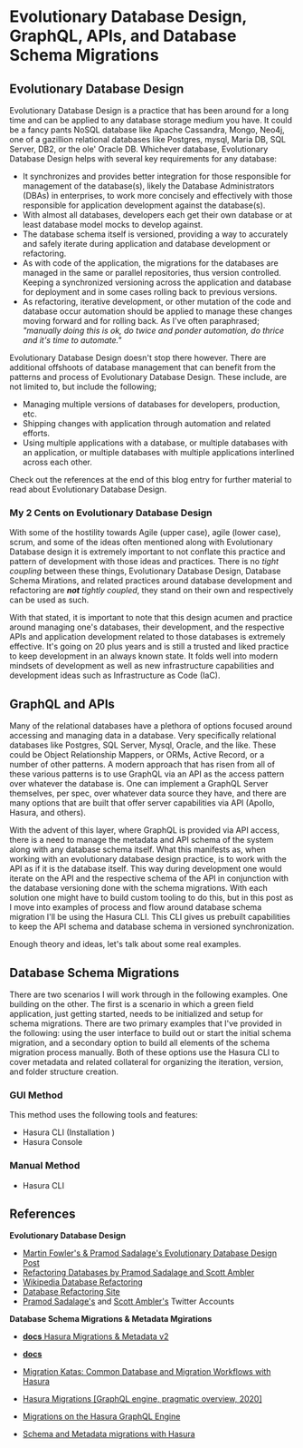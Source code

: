 # Evolutionary Database Design, GraphQL, APIs, and Database Schema Migrations

## Evolutionary Database Design

Evolutionary Database Design is a practice that has been around for a long time and can be applied to any database storage medium you have. It could be a fancy pants NoSQL database like Apache Cassandra, Mongo, Neo4j, one of a gazillion relational databases like Postgres, mysql, Maria DB, SQL Server, DB2, or the ole' Oracle DB. Whichever database, Evolutionary Database Design helps with several key requirements for any database:

* It synchronizes and provides better integration for those responsible for management of the database(s), likely the Database Administrators (DBAs) in enterprises, to work more concisely and effectively with those responsible for application development against the database(s).
* With almost all databases, developers each get their own database or at least database model mocks to develop against.
* The database schema itself is versioned, providing a way to accurately and safely iterate during application and database development or refactoring.
* As with code of the application, the migrations for the databases are managed in the same or parallel repositories, thus version controlled. Keeping a synchronized versioning across the application and database for deployment and in some cases rolling back to previous versions.
* As refactoring, iterative development, or other mutation of the code and database occur automation should be applied to manage these changes moving forward and for rolling back. As I've often paraphrased; *"manually doing this is ok, do twice and ponder automation, do thrice and it's time to automate."*

Evolutionary Database Design doesn't stop there however. There are additional offshoots of database management that can benefit from the patterns and process of Evolutionary Database Design. These include, are not limited to, but include the following;

* Managing multiple versions of databases for developers, production, etc.
* Shipping changes with application through automation and related efforts.
* Using multiple applications with a database, or multiple databases with an application, or multiple databases with multiple applications interlined across each other.

Check out the references at the end of this blog entry for further material to read about Evolutionary Database Design.

### My 2 Cents on Evolutionary Database Design

With some of the hostility towards Agile (upper case), agile (lower case), scrum, and some of the ideas often mentioned along with Evolutionary Database design it is extremely important to not conflate this practice and pattern of development with those ideas and practices. There is no *tight coupling* between these things, Evolutionary Database Design, Database Schema Mirations, and related practices  around database development and refactoring are ***not*** *tightly coupled*, they stand on their own and respectively can be used as such.

With that stated, it is important to note that this design acumen and practice around managing one's databases, their development, and the respective APIs and application development related to those databases is extremely effective. It's going on 20 plus years and is still a trusted and liked practice to keep development in an always known state. It folds well into modern mindsets of development as well as new infrastructure capabilities and development ideas such as Infrastructure as Code (IaC).

## GraphQL and APIs

Many of the relational databases have a plethora of options focused around accessing and managing data in a database. Very specifically relational databases like Postgres, SQL Server, Mysql, Oracle, and the like. These could be Object Relationship Mappers, or ORMs, Active Record, or a number of other patterns. A modern approach that has risen from all of these various patterns is to use GraphQL via an API as the access pattern over whatever the database is. One can implement a GraphQL Server themselves, per spec, over whatever data source they have, and there are many options that are built that offer server capabilities via API (Apollo, Hasura, and others).

With the advent of this layer, where GraphQL is provided via API access, there is a need to manage the metadata and API schema of the system along with any database schema itself. What this manifests as, when working with an evolutionary database design practice, is to work with the API as if it is the database itself. This way during development one would iterate on the API and the respective schema of the API in conjunction with the database versioning done with the schema migrations. With each solution one might have to build custom tooling to do this, but in this post as I move into examples of process and flow around database schema migration I'll be using the Hasura CLI. This CLI gives us prebuilt capabilities to keep the API schema and database schema in versioned synchronization.

Enough theory and ideas, let's talk about some real examples.

## Database Schema Migrations

There are two scenarios I will work through in the following examples. One building on the other. The first is a scenario in which a green field application, just getting started, needs to be initialized and setup for schema migrations. There are two primary examples that I've provided in the following: using the user interface to build out or start the initial schema migration, and a secondary option to build all elements of the schema migration process manually. Both of these options use the Hasura CLI to cover metadata and related collateral for organizing the iteration, version, and folder structure creation.

### GUI Method 

This method uses the following tools and features:

* Hasura CLI (Installation )
* Hasura Console



### Manual Method 

* Hasura CLI





## References

**Evolutionary Database Design**

* [Martin Fowler's & Pramod Sadalage's Evolutionary Database Design Post](https://martinfowler.com/articles/evodb.html)
* [Refactoring Databases by Pramod Sadalage and Scott Ambler](https://www.amazon.com/gp/product/0321774515/ref=ox_sc_act_title_1?smid=ATVPDKIKX0DER&psc=1)
* [Wikipedia Database Refactoring](https://en.wikipedia.org/wiki/Database_refactoring)
* [Database Refactoring Site](https://www.databaserefactoring.com/)
* [Pramod Sadalage's](https://twitter.com/pramodsadalage) and [Scott Ambler's](https://twitter.com/scottwambler) Twitter Accounts

**Database Schema Migrations & Metadata Mgirations**

* [**docs** Hasura Migrations & Metadata v2](https://hasura.io/docs/1.0/graphql/core/migrations/index.html)
* [**docs** ]()

* [Migration Katas: Common Database and Migration Workflows with Hasura](https://youtu.be/eoIHuTEDu1Q)
* [Hasura Migrations [GraphQL engine, pragmatic overview, 2020]](https://youtu.be/edeJZz022AY)
* [Migrations on the Hasura GraphQL Engine](https://youtu.be/eWymkJ3KF6g)
* [Schema and Metadata migrations with Hasura](https://youtu.be/fRHZQAEd-Q0)

